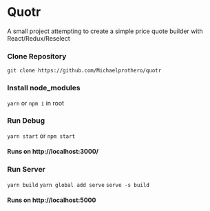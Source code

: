 # Quotr
A small project attempting to create a simple price quote builder with React/Redux/Reselect
### Clone Repository
`git clone https://github.com/Michaelprothero/quotr`
### Install node_modules
`yarn` or `npm i` in root
### Run Debug
`yarn start`  or `npm start`
#### Runs on http://localhost:3000/
### Run Server
`yarn build`
`yarn global add serve`
`serve -s build`
#### Runs on http://localhost:5000